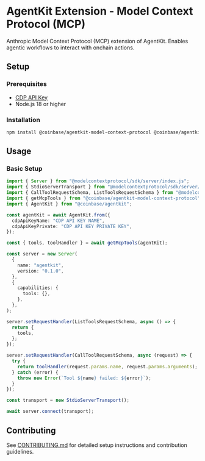 # AgentKit Extension - Model Context Protocol (MCP)

Anthropic Model Context Protocol (MCP) extension of AgentKit. Enables agentic workflows to interact with onchain actions.

## Setup

### Prerequisites

- [CDP API Key](https://portal.cdp.coinbase.com/access/api)
- Node.js 18 or higher

### Installation

```bash
npm install @coinbase/agentkit-model-context-protocol @coinbase/agentkit @modelcontextprotocol/sdk
```

## Usage

### Basic Setup

```typescript
import { Server } from "@modelcontextprotocol/sdk/server/index.js";
import { StdioServerTransport } from "@modelcontextprotocol/sdk/server/stdio.js";
import { CallToolRequestSchema, ListToolsRequestSchema } from "@modelcontextprotocol/sdk/types.js";
import { getMcpTools } from "@coinbase/agentkit-model-context-protocol";
import { AgentKit } from "@coinbase/agentkit";

const agentKit = await AgentKit.from({
  cdpApiKeyName: "CDP API KEY NAME",
  cdpApiKeyPrivate: "CDP API KEY PRIVATE KEY",
});

const { tools, toolHandler } = await getMcpTools(agentKit);

const server = new Server(
  {
    name: "agentkit",
    version: "0.1.0",
  },
  {
    capabilities: {
      tools: {},
    },
  },
);

server.setRequestHandler(ListToolsRequestSchema, async () => {
  return {
    tools,
  };
});

server.setRequestHandler(CallToolRequestSchema, async (request) => {
  try {
    return toolHandler(request.params.name, request.params.arguments);
  } catch (error) {
    throw new Error(`Tool ${name} failed: ${error}`);
  }
});

const transport = new StdioServerTransport();

await server.connect(transport);
```

## Contributing

See [CONTRIBUTING.md](../../../CONTRIBUTING.md) for detailed setup instructions and contribution guidelines.
